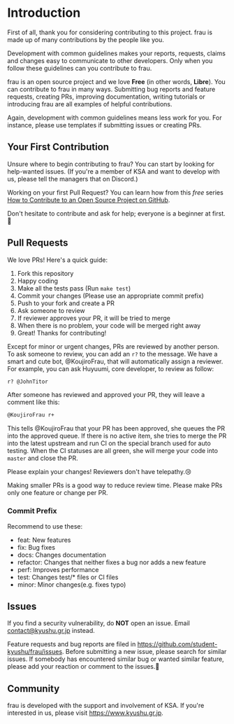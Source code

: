 # Introduction

First of all, thank you for considering contributing to this project. frau is made up of many contributions by the people like you.

Development with common guidelines makes your reports, requests, claims and changes easy to communicate to other developers. Only when you follow these guidelines can you contribute to frau.

frau is an open source project and we love  **Free** (in other words, **Libre**). You can contribute to frau in many ways. Submitting bug reports and feature requests, creating PRs, improving documentation, writing tutorials or introducing frau are all examples of helpful contributions.

Again, development with common guidelines means less work for you. For instance, please use templates if submitting issues or creating PRs.

## Your First Contribution

Unsure where to begin contributing to frau? You can start by looking for help-wanted issues. (If you're a member of KSA and want to develop with us, please tell the managers that on Discord.)

Working on your first Pull Request? You can learn how from this *free* series [How to Contribute to an Open Source Project on GitHub](https://egghead.io/series/how-to-contribute-to-an-open-source-project-on-github).

Don't hesitate to contribute and ask for help; everyone is a beginner at first.🐣

## Pull Requests

We love PRs! Here's a quick guide:

1. Fork this repository
2. Happy coding
3. Make all the tests pass (Run `make test`)
4. Commit your changes (Please use an appropriate commit prefix)
5. Push to your fork and create a PR
6. Ask someone to review
7. If reviewer approves your PR, it will be tried to merge
8. When there is no problem, your code will be merged right away
9. Great! Thanks for contributing!

Except for minor or urgent changes, PRs are reviewed by another person. To ask someone to review, you can add an `r?` to the message. We have a smart and cute bot, @KoujiroFrau, that will automatically assign a reviewer. For example, you can ask Huyuumi, core developer, to review as follow:

```Markdown
r? @JohnTitor
```

After someone has reviewed and approved your PR, they will leave a comment like this:

```Markdown
@KoujiroFrau r+
```

This tells @KoujiroFrau that your PR has been approved, she queues the PR into the approved queue. If there is no active item, she tries to merge the PR into the latest upstream and run CI on the special branch used for auto testing. When the CI statuses are all green, she will merge your code into `master` and close the PR.

Please explain your changes! Reviewers don't have telepathy.😢

Making smaller PRs is a good way to reduce review time. Please make PRs only one feature or change per PR.

### Commit Prefix

Recommend to use these:

* feat: New features
* fix: Bug fixes
* docs: Changes documentation
* refactor: Changes that neither fixes a bug nor adds a new feature
* perf: Improves performance
* test: Changes test/* files or CI files
* minor: Minor changes(e.g. fixes typo)

## Issues

If you find a security vulnerability, do **NOT** open an issue. Email contact@kyushu.gr.jp instead.

Feature requests and bug reports are filed in https://github.com/student-kyushu/frau/issues. Before submitting a new issue, please search for similar issues. If somebody has encountered similar bug or wanted similar feature, please add your reaction or comment to the issues.💓

## Community

frau is developed with the support and involvement of KSA. If you're interested in us, please visit https://www.kyushu.gr.jp.